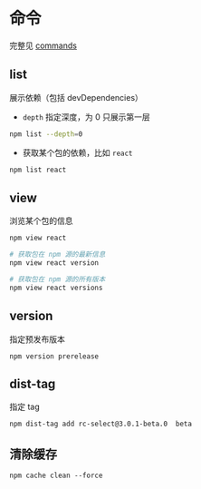 # 命令

完整见 [commands](https://docs.npmjs.com/cli/v7/commands)

## list

展示依赖（包括 devDependencies）

- `depth` 指定深度，为 0 只展示第一层

```bash
npm list --depth=0
```

- 获取某个包的依赖，比如 `react`

```bash
npm list react
```

## view

浏览某个包的信息

```bash
npm view react

# 获取包在 npm 源的最新信息
npm view react version

# 获取包在 npm 源的所有版本
npm view react versions
```

## version

指定预发布版本

```
npm version prerelease
```

## dist-tag

指定 tag

```
npm dist-tag add rc-select@3.0.1-beta.0  beta
```

## 清除缓存
```
npm cache clean --force
```